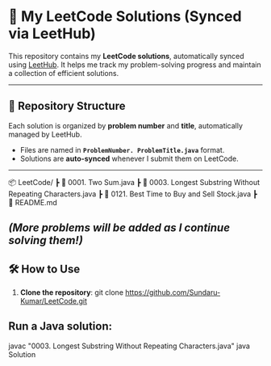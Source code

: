 # 📘 My LeetCode Solutions (Synced via LeetHub)

This repository contains my **LeetCode solutions**, automatically synced using [LeetHub](https://github.com/QasimWani/LeetHub). It helps me track my problem-solving progress and maintain a collection of efficient solutions.

---

## 📂 Repository Structure
Each solution is organized by **problem number** and **title**, automatically managed by LeetHub.


- Files are named in **`ProblemNumber. ProblemTitle.java`** format.
- Solutions are **auto-synced** whenever I submit them on LeetCode.

---

📦 LeetCode/ 
┣ 📜 0001. Two Sum.java 
┣ 📜 0003. Longest Substring Without Repeating Characters.java 
┣ 📜 0121. Best Time to Buy and Sell Stock.java 
┣ 📜 README.md

*(More problems will be added as I continue solving them!)*
---

## 🛠️ How to Use
1. **Clone the repository**:
   git clone https://github.com/Sundaru-Kumar/LeetCode.git
## Run a Java solution:
   javac "0003. Longest Substring Without Repeating Characters.java"
   java Solution

